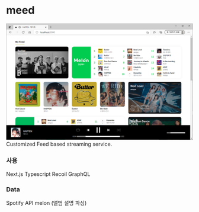 # meed
![feed](./feed.png)
Customized Feed based streaming service.

### 사용
Next.js
Typescript
Recoil
GraphQL

### Data
Spotify API
melon (앨범 설명 파싱)